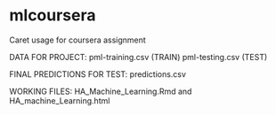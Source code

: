 # mlcoursera
Caret usage for coursera assignment


DATA FOR PROJECT:
pml-training.csv (TRAIN)
pml-testing.csv (TEST)


FINAL PREDICTIONS FOR TEST:
predictions.csv


WORKING FILES:
HA_Machine_Learning.Rmd  and  
HA_machine_Learning.html
